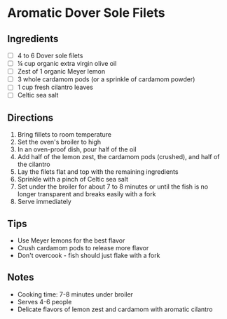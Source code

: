 # Aromatic Dover Sole Filets

## Ingredients
- [ ] 4 to 6 Dover sole filets
- [ ] ¼ cup organic extra virgin olive oil
- [ ] Zest of 1 organic Meyer lemon
- [ ] 3 whole cardamom pods (or a sprinkle of cardamom powder)
- [ ] 1 cup fresh cilantro leaves
- [ ] Celtic sea salt

## Directions
1. Bring fillets to room temperature
2. Set the oven's broiler to high
3. In an oven-proof dish, pour half of the oil
4. Add half of the lemon zest, the cardamom pods (crushed), and half of the cilantro
5. Lay the filets flat and top with the remaining ingredients
6. Sprinkle with a pinch of Celtic sea salt
7. Set under the broiler for about 7 to 8 minutes or until the fish is no longer transparent and breaks easily with a fork
8. Serve immediately

## Tips
- Use Meyer lemons for the best flavor
- Crush cardamom pods to release more flavor
- Don't overcook - fish should just flake with a fork

## Notes
- Cooking time: 7-8 minutes under broiler
- Serves 4-6 people
- Delicate flavors of lemon zest and cardamom with aromatic cilantro
